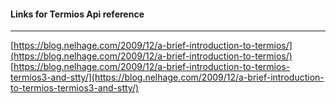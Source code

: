 #### Links for Termios Api reference
***
[https://blog.nelhage.com/2009/12/a-brief-introduction-to-termios/](https://blog.nelhage.com/2009/12/a-brief-introduction-to-termios/) </br>
[https://blog.nelhage.com/2009/12/a-brief-introduction-to-termios-termios3-and-stty/](https://blog.nelhage.com/2009/12/a-brief-introduction-to-termios-termios3-and-stty/)</br>

